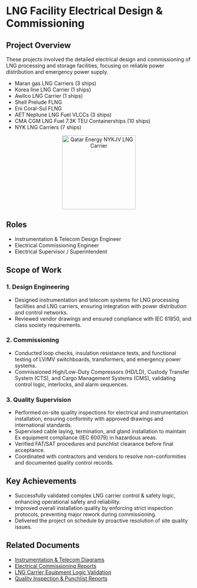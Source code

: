 # LNG Facility Electrical Design & Commissioning

## Project Overview  
These projects involved the detailed electrical design and commissioning of LNG processing and storage facilities, focusing on reliable power distribution and emergency power supply.

- Maran gas LNG Carriers (3 ships)
- Korea line LNG Carrier (1 ships)
- Awilco LNG Carrier (1 ships)
- Shell Prelude FLNG
- Eni Coral-Sul FLNG
- AET Neptune LNG Fuel VLCCs (3 ships)
- CMA CGM LNG Fuel 7.3K TEU Containerships (10 ships)
- NYK LNG Carriers (7 ships)
<p align="center">
  <img src="/LNG_Facility_Electrical_Design_and_Commissioning/DJI_0339.jpg" alt="Qatar Energy NYKJV LNG Carrier" width="200">
</p>

## Roles  
- Instrumentation & Telecom Design Engineer  
- Electrical Commissioning Engineer  
- Electrical Supervisor / Superintendent 

## Scope of Work  
### 1. Design Engineering  
- Designed instrumentation and telecom systems for LNG processing facilities and LNG carriers, ensuring integration with power distribution and control networks.  
- Reviewed vendor drawings and ensured compliance with IEC 61850, and class society requirements.  

### 2. Commissioning  
- Conducted loop checks, insulation resistance tests, and functional testing of LV/MV switchboards, transformers, and emergency power systems.  
- Commissioned High/Low-Duty Compressors (HD/LD), Custody Transfer System (CTS), and Cargo Management Systems (CMS), validating control logic, interlocks, and alarm sequences.

### 3. Quality Supervision  
- Performed on-site quality inspections for electrical and instrumentation installation, ensuring conformity with approved drawings and international standards.  
- Supervised cable laying, termination, and gland installation to maintain Ex equipment compliance (IEC 60079) in hazardous areas.  
- Verified FAT/SAT procedures and punchlist clearance before final acceptance.  
- Coordinated with contractors and vendors to resolve non-conformities and documented quality control records.

## Key Achievements  
- Successfully validated complex LNG carrier control & safety logic, enhancing operational safety and reliability.  
- Improved overall installation quality by enforcing strict inspection protocols, preventing major rework during commissioning.  
- Delivered the project on schedule by proactive resolution of site quality issues.

## Related Documents  
- [Instrumentation & Telecom Diagrams](./Instrumentation_Telecom_Diagrams.pdf)  
- [Electrical Commissioning Reports](./Electrical_Commissioning_Report.pdf)  
- [LNG Carrier Equipment Logic Validation](./LNG_Equipment_Logic_Validation.pdf)  
- [Quality Inspection & Punchlist Reports](./Quality_Inspection_Reports.pdf)
